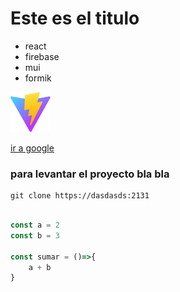 # Este es el titulo

- react
- firebase
- mui
- formik

![](/public/vite.svg)

[ir a google](https://www.google.com.ar/)

### para levantar el proyecto bla bla

```
git clone https://dasdasds:2131
```

```javascript

const a = 2
const b = 3

const sumar = ()=>{
    a + b
}

```